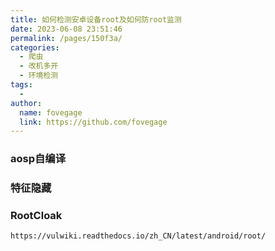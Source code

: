 ```yaml
---
title: 如何检测安卓设备root及如何防root监测
date: 2023-06-08 23:51:46
permalink: /pages/150f3a/
categories:
  - 爬虫
  - 改机多开
  - 环境检测
tags:
  -
author:
  name: fovegage
  link: https://github.com/fovegage
---
```


### aosp自编译

### 特征隐藏

### RootCloak

```
https://vulwiki.readthedocs.io/zh_CN/latest/android/root/
```